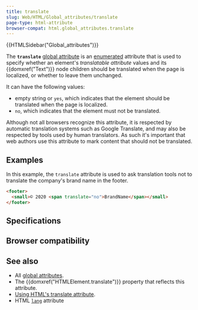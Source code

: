 ```yaml
---
title: translate
slug: Web/HTML/Global_attributes/translate
page-type: html-attribute
browser-compat: html.global_attributes.translate
---
```


{{HTMLSidebar("Global_attributes")}}

The **`translate`** [global attribute](/Web/HTML/Global_attributes) is an [enumerated](/Glossary/Enumerated) attribute that is used to specify whether an element's _translatable attribute_ values and its {{domxref("Text")}} node children should be translated when the page is localized, or whether to leave them unchanged.

It can have the following values:

- empty string or `yes`, which indicates that the element should be translated when the page is localized.
- `no`, which indicates that the element must not be translated.

Although not all browsers recognize this attribute, it is respected by automatic translation systems such as Google Translate, and may also be respected by tools used by human translators. As such it's important that web authors use this attribute to mark content that should not be translated.

## Examples

In this example, the `translate` attribute is used to ask translation tools not to translate the company's brand name in the footer.

```html
<footer>
  <small>© 2020 <span translate="no">BrandName</span></small>
</footer>
```

## Specifications



## Browser compatibility



## See also

- All [global attributes](/Web/HTML/Global_attributes).
- The {{domxref("HTMLElement.translate")}} property that reflects this attribute.
- [Using HTML's translate attribute](https://www.w3.org/International/questions/qa-translate-flag).
- HTML [`lang`](/Web/HTML/Global_attributes#lang) attribute
